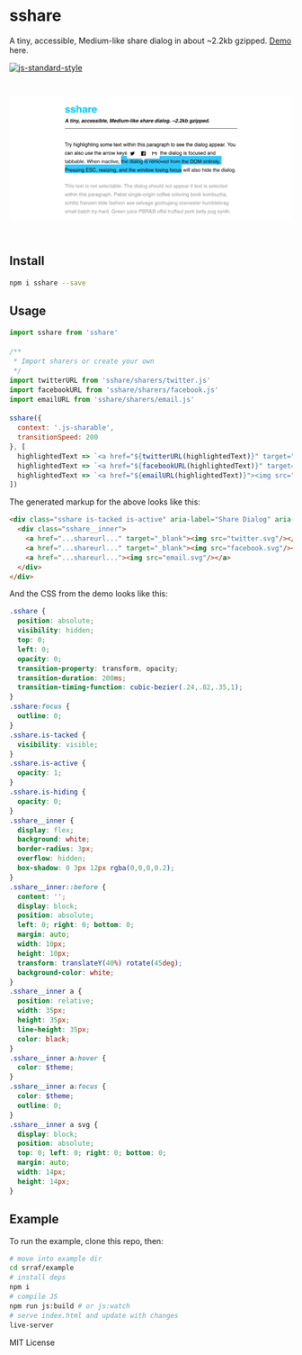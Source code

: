 # sshare
A tiny, accessible, Medium-like share dialog in about ~2.2kb gzipped. [Demo](http://estrattonbailey.com/sshare) here.

[![js-standard-style](https://cdn.rawgit.com/feross/standard/master/badge.svg)](http://standardjs.com)

<img src="https://raw.githubusercontent.com/estrattonbailey/sshare/master/screenshot.png" style="width: 620px; margin: 2em 0;"/>

## Install
```bash
npm i sshare --save
```

## Usage 
```javascript
import sshare from 'sshare'

/**
 * Import sharers or create your own
 */
import twitterURL from 'sshare/sharers/twitter.js'
import facebookURL from 'sshare/sharers/facebook.js'
import emailURL from 'sshare/sharers/email.js'

sshare({
  context: '.js-sharable',
  transitionSpeed: 200
}, [
  highlightedText => `<a href="${twitterURL(highlightedText)}" target="_blank"><img src="twitter.svg"/></a>`,
  highlightedText => `<a href="${facebookURL(highlightedText)}" target="_blank"><img src="facebook.svg"/></a>`,
  highlightedText => `<a href="${emailURL(highlightedText)}"><img src="email.svg"/></a>`,
])
```

The generated markup for the above looks like this:
```html
<div class="sshare is-tacked is-active" aria-label="Share Dialog" aria-hidden="false" tabindex="0">
  <div class="sshare__inner">
    <a href="...shareurl..." target="_blank"><img src="twitter.svg"/></a>
    <a href="...shareurl..." target="_blank"><img src="facebook.svg"/></a>
    <a href="...shareurl..."><img src="email.svg"/></a>
  </div>
</div>
```
And the CSS from the demo looks like this:
```scss
.sshare {
  position: absolute;
  visibility: hidden;
  top: 0;
  left: 0;
  opacity: 0;
  transition-property: transform, opacity;
  transition-duration: 200ms;
  transition-timing-function: cubic-bezier(.24,.82,.35,1);
}
.sshare:focus {
  outline: 0;
}
.sshare.is-tacked {
  visibility: visible;
}
.sshare.is-active {
  opacity: 1;
}
.sshare.is-hiding {
  opacity: 0;
}
.sshare__inner {
  display: flex;
  background: white;
  border-radius: 3px;
  overflow: hidden;
  box-shadow: 0 3px 12px rgba(0,0,0,0.2);
}
.sshare__inner::before {
  content: '';
  display: block;
  position: absolute;
  left: 0; right: 0; bottom: 0;
  margin: auto;
  width: 10px;
  height: 10px;
  transform: translateY(40%) rotate(45deg);
  background-color: white;
}
.sshare__inner a {
  position: relative;
  width: 35px;
  height: 35px;
  line-height: 35px;
  color: black;
}
.sshare__inner a:hover {
  color: $theme;
}
.sshare__inner a:focus {
  color: $theme;
  outline: 0;
}
.sshare__inner a svg {
  display: block;
  position: absolute;
  top: 0; left: 0; right: 0; bottom: 0;
  margin: auto;
  width: 14px;
  height: 14px;
}
```

## Example
To run the example, clone this repo, then:
```bash
# move into example dir
cd srraf/example
# install deps
npm i
# compile JS
npm run js:build # or js:watch
# serve index.html and update with changes
live-server 
```

MIT License
